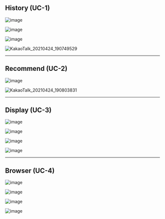 ## History (UC-1)
![image](https://user-images.githubusercontent.com/49024958/115955651-d971e500-a532-11eb-86ad-4287c693c5af.png)

![image](https://user-images.githubusercontent.com/49024958/115955683-01614880-a533-11eb-85bb-aab7422082a0.png)

![image](https://user-images.githubusercontent.com/49024958/115955692-150caf00-a533-11eb-8358-2844111b8d50.png)

![KakaoTalk_20210424_190749529](https://user-images.githubusercontent.com/49024958/115955398-25bc2580-a531-11eb-8864-eb16e7bf0a44.jpg)

<hr>

## Recommend (UC-2)

![image](https://user-images.githubusercontent.com/49024958/115955707-3077ba00-a533-11eb-9cc8-30d965a9d5d0.png)

![KakaoTalk_20210424_190803831](https://user-images.githubusercontent.com/49024958/115955402-29e84300-a531-11eb-9bd7-660979924b27.jpg)
<hr>

## Display (UC-3)


![image](https://user-images.githubusercontent.com/55435898/115954695-526e3e00-a52d-11eb-8471-982c16b8a7f3.png)

![image](https://user-images.githubusercontent.com/55435898/115954703-5e5a0000-a52d-11eb-9cfb-732c00456ad1.png)

![image](https://user-images.githubusercontent.com/55435898/115954712-6d40b280-a52d-11eb-980a-c284b33b1c40.png)

![image](https://user-images.githubusercontent.com/55435898/115954726-85183680-a52d-11eb-9bc0-cd5056c217d5.png)

<hr>

## Browser (UC-4)

![image](https://user-images.githubusercontent.com/55435898/115954746-a0834180-a52d-11eb-90ba-d6bd794a6a75.png)

![image](https://user-images.githubusercontent.com/55435898/115954751-a9741300-a52d-11eb-822d-b77c13a9e307.png)

![image](https://user-images.githubusercontent.com/55435898/115954758-b42ea800-a52d-11eb-97fc-ed3bd48cd865.png)

![image](https://user-images.githubusercontent.com/55435898/115954767-bc86e300-a52d-11eb-8372-8486596afd21.png)
